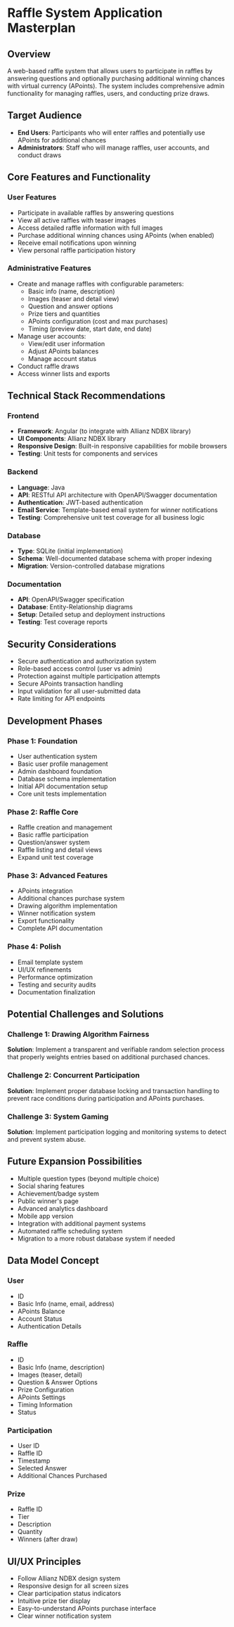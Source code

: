 # Raffle System Application Masterplan

## Overview
A web-based raffle system that allows users to participate in raffles by answering questions and optionally purchasing additional winning chances with virtual currency (APoints). The system includes comprehensive admin functionality for managing raffles, users, and conducting prize draws.

## Target Audience
- **End Users**: Participants who will enter raffles and potentially use APoints for additional chances
- **Administrators**: Staff who will manage raffles, user accounts, and conduct draws

## Core Features and Functionality

### User Features
- Participate in available raffles by answering questions
- View all active raffles with teaser images
- Access detailed raffle information with full images
- Purchase additional winning chances using APoints (when enabled)
- Receive email notifications upon winning
- View personal raffle participation history

### Administrative Features
- Create and manage raffles with configurable parameters:
  - Basic info (name, description)
  - Images (teaser and detail view)
  - Question and answer options
  - Prize tiers and quantities
  - APoints configuration (cost and max purchases)
  - Timing (preview date, start date, end date)
- Manage user accounts:
  - View/edit user information
  - Adjust APoints balances
  - Manage account status
- Conduct raffle draws
- Access winner lists and exports

## Technical Stack Recommendations

### Frontend
- **Framework**: Angular (to integrate with Allianz NDBX library)
- **UI Components**: Allianz NDBX library
- **Responsive Design**: Built-in responsive capabilities for mobile browsers
- **Testing**: Unit tests for components and services

### Backend
- **Language**: Java
- **API**: RESTful API architecture with OpenAPI/Swagger documentation
- **Authentication**: JWT-based authentication
- **Email Service**: Template-based email system for winner notifications
- **Testing**: Comprehensive unit test coverage for all business logic

### Database
- **Type**: SQLite (initial implementation)
- **Schema**: Well-documented database schema with proper indexing
- **Migration**: Version-controlled database migrations

### Documentation
- **API**: OpenAPI/Swagger specification
- **Database**: Entity-Relationship diagrams
- **Setup**: Detailed setup and deployment instructions
- **Testing**: Test coverage reports

## Security Considerations
- Secure authentication and authorization system
- Role-based access control (user vs admin)
- Protection against multiple participation attempts
- Secure APoints transaction handling
- Input validation for all user-submitted data
- Rate limiting for API endpoints

## Development Phases

### Phase 1: Foundation
- User authentication system
- Basic user profile management
- Admin dashboard foundation
- Database schema implementation
- Initial API documentation setup
- Core unit tests implementation

### Phase 2: Raffle Core
- Raffle creation and management
- Basic raffle participation
- Question/answer system
- Raffle listing and detail views
- Expand unit test coverage

### Phase 3: Advanced Features
- APoints integration
- Additional chances purchase system
- Drawing algorithm implementation
- Winner notification system
- Export functionality
- Complete API documentation

### Phase 4: Polish
- Email template system
- UI/UX refinements
- Performance optimization
- Testing and security audits
- Documentation finalization

## Potential Challenges and Solutions

### Challenge 1: Drawing Algorithm Fairness
**Solution**: Implement a transparent and verifiable random selection process that properly weights entries based on additional purchased chances.

### Challenge 2: Concurrent Participation
**Solution**: Implement proper database locking and transaction handling to prevent race conditions during participation and APoints purchases.

### Challenge 3: System Gaming
**Solution**: Implement participation logging and monitoring systems to detect and prevent system abuse.

## Future Expansion Possibilities
- Multiple question types (beyond multiple choice)
- Social sharing features
- Achievement/badge system
- Public winner's page
- Advanced analytics dashboard
- Mobile app version
- Integration with additional payment systems
- Automated raffle scheduling system
- Migration to a more robust database system if needed

## Data Model Concept

### User
- ID
- Basic Info (name, email, address)
- APoints Balance
- Account Status
- Authentication Details

### Raffle
- ID
- Basic Info (name, description)
- Images (teaser, detail)
- Question & Answer Options
- Prize Configuration
- APoints Settings
- Timing Information
- Status

### Participation
- User ID
- Raffle ID
- Timestamp
- Selected Answer
- Additional Chances Purchased

### Prize
- Raffle ID
- Tier
- Description
- Quantity
- Winners (after draw)

## UI/UX Principles
- Follow Allianz NDBX design system
- Responsive design for all screen sizes
- Clear participation status indicators
- Intuitive prize tier display
- Easy-to-understand APoints purchase interface
- Clear winner notification system

